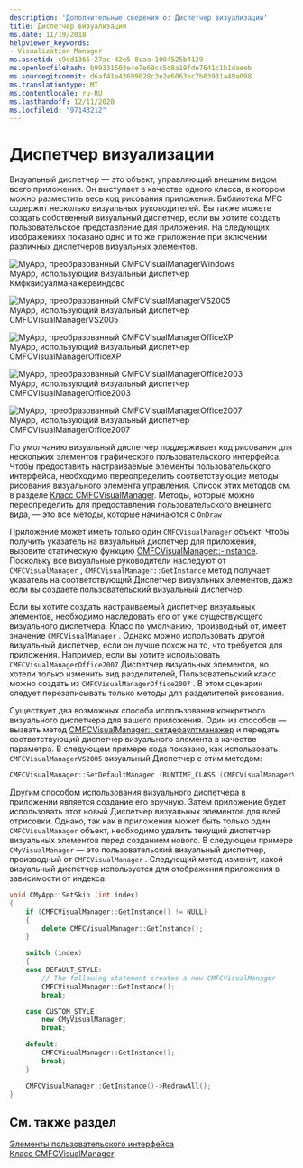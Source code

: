 ```yaml
---
description: 'Дополнительные сведения о: Диспетчер визуализации'
title: Диспетчер визуализации
ms.date: 11/19/2018
helpviewer_keywords:
- Visualization Manager
ms.assetid: c9dd1365-27ac-42e5-8caa-1004525b4129
ms.openlocfilehash: b99331503e4e7e69cc5d8a19fde7641c1b1daeeb
ms.sourcegitcommit: d6af41e42699628c3e2e6063ec7b03931a49a098
ms.translationtype: MT
ms.contentlocale: ru-RU
ms.lasthandoff: 12/11/2020
ms.locfileid: "97143212"
---
```

# <a name="visualization-manager"></a>Диспетчер визуализации

Визуальный диспетчер — это объект, управляющий внешним видом всего приложения. Он выступает в качестве одного класса, в котором можно разместить весь код рисования приложения. Библиотека MFC содержит несколько визуальных руководителей. Вы также можете создать собственный визуальный диспетчер, если вы хотите создать пользовательское представление для приложения. На следующих изображениях показано одно и то же приложение при включении различных диспетчеров визуальных элементов.

![MyApp, преобразованный CMFCVisualManagerWindows](../mfc/media/vmwindows.png "MyApp, преобразованный CMFCVisualManagerWindows") <br/>
MyApp, использующий визуальный диспетчер Кмфквисуалманажервиндовс

![MyApp, преобразованный CMFCVisualManagerVS2005](../mfc/media/vmvs2005.png "MyApp, преобразованный CMFCVisualManagerVS2005") <br/>
MyApp, использующий визуальный диспетчер CMFCVisualManagerVS2005

![MyApp, преобразованный CMFCVisualManagerOfficeXP](../mfc/media/vmofficexp.png "MyApp, преобразованный CMFCVisualManagerOfficeXP") <br/>
MyApp, использующий визуальный диспетчер CMFCVisualManagerOfficeXP

![MyApp, преобразованный CMFCVisualManagerOffice2003](../mfc/media/vmoffice2003.png "MyApp, преобразованный CMFCVisualManagerOffice2003") <br/>
MyApp, использующий визуальный диспетчер CMFCVisualManagerOffice2003

![MyApp, преобразованный CMFCVisualManagerOffice2007](../mfc/media/msoffice2007.png "MyApp, преобразованный CMFCVisualManagerOffice2007") <br/>
MyApp, использующий визуальный диспетчер CMFCVisualManagerOffice2007

По умолчанию визуальный диспетчер поддерживает код рисования для нескольких элементов графического пользовательского интерфейса. Чтобы предоставить настраиваемые элементы пользовательского интерфейса, необходимо переопределить соответствующие методы рисования визуального элемента управления. Список этих методов см. в разделе [Класс CMFCVisualManager](../mfc/reference/cmfcvisualmanager-class.md). Методы, которые можно переопределить для предоставления пользовательского внешнего вида, — это все методы, которые начинаются с `OnDraw` .

Приложение может иметь только один `CMFCVisualManager` объект. Чтобы получить указатель на визуальный диспетчер для приложения, вызовите статическую функцию [CMFCVisualManager::-instance](../mfc/reference/cmfcvisualmanager-class.md#getinstance). Поскольку все визуальные руководители наследуют от `CMFCVisualManager` , `CMFCVisualManager::GetInstance` метод получает указатель на соответствующий Диспетчер визуальных элементов, даже если вы создаете пользовательский визуальный диспетчер.

Если вы хотите создать настраиваемый диспетчер визуальных элементов, необходимо наследовать его от уже существующего визуального диспетчера. Класс по умолчанию, производный от, имеет значение `CMFCVisualManager` . Однако можно использовать другой визуальный диспетчер, если он лучше похож на то, что требуется для приложения. Например, если вы хотите использовать `CMFCVisualManagerOffice2007` Диспетчер визуальных элементов, но хотели только изменить вид разделителей, Пользовательский класс можно создать из `CMFCVisualManagerOffice2007` . В этом сценарии следует перезаписывать только методы для разделителей рисования.

Существует два возможных способа использования конкретного визуального диспетчера для вашего приложения. Один из способов — вызвать метод [CMFCVisualManager:: сетдефаултманажер](../mfc/reference/cmfcvisualmanager-class.md#setdefaultmanager) и передать соответствующий диспетчер визуального элемента в качестве параметра. В следующем примере кода показано, как использовать `CMFCVisualManagerVS2005` визуальный Диспетчер с этим методом:

```cpp
CMFCVisualManager::SetDefaultManager (RUNTIME_CLASS (CMFCVisualManagerVS2005));
```

Другим способом использования визуального диспетчера в приложении является создание его вручную. Затем приложение будет использовать этот новый Диспетчер визуальных элементов для всей отрисовки. Однако, так как в приложении может быть только один `CMFCVisualManager` объект, необходимо удалить текущий диспетчер визуальных элементов перед созданием нового. В следующем примере `CMyVisualManager` — это пользовательский визуальный диспетчер, производный от `CMFCVisualManager` . Следующий метод изменит, какой визуальный диспетчер используется для отображения приложения в зависимости от индекса.

```cpp
void CMyApp::SetSkin (int index)
{
    if (CMFCVisualManager::GetInstance() != NULL)
    {
        delete CMFCVisualManager::GetInstance();
    }

    switch (index)
    {
    case DEFAULT_STYLE:
        // The following statement creates a new CMFCVisualManager
        CMFCVisualManager::GetInstance();
        break;

    case CUSTOM_STYLE:
        new CMyVisualManager;
        break;

    default:
        CMFCVisualManager::GetInstance();
        break;
    }

    CMFCVisualManager::GetInstance()->RedrawAll();
}
```

## <a name="see-also"></a>См. также раздел

[Элементы пользовательского интерфейса](../mfc/user-interface-elements-mfc.md)<br/>
[Класс CMFCVisualManager](../mfc/reference/cmfcvisualmanager-class.md)
